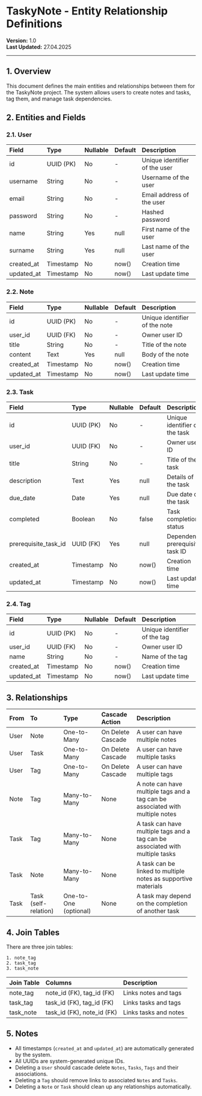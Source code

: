# TaskyNote - Entity Relationship Definitions

**Version:** 1.0  
**Last Updated:** 27.04.2025

---

## 1. Overview

This document defines the main entities and relationships between them for the TaskyNote project. The system allows users to create notes and tasks, tag them, and manage task dependencies.

## 2. Entities and Fields

### 2.1. User

| Field | Type | Nullable | Default | Description |
| :-- | :-- | :-- | :-- | :-- |
| id | UUID (PK) | No | - | Unique identifier of the user |
| username | String | No | - | Username of the user |
| email | String | No | - | Email address of the user |
| password | String | No | - | Hashed password |
| name | String | Yes | null | First name of the user |
| surname | String | Yes | null | Last name of the user |
| created_at | Timestamp | No | now() | Creation time |
| updated_at | Timestamp | No | now() | Last update time |

### 2.2. Note

| Field | Type | Nullable | Default | Description |
| :-- | :-- | :-- | :-- | :-- |
| id | UUID (PK) | No | - | Unique identifier of the note |
| user_id | UUID (FK) | No | - | Owner user ID |
| title | String | No | - | Title of the note |
| content | Text | Yes | null | Body of the note | 
| created_at | Timestamp | No | now() | Creation time |
| updated_at | Timestamp | No | now() | Last update time |

### 2.3. Task

| Field | Type | Nullable | Default | Description |
| :-- | :-- | :-- | :-- | :-- |
| id | UUID (PK) | No | - | Unique identifier of the task | 
| user_id | UUID (FK) | No | - | Owner user ID |
| title | String | No | - | Title of the task |
| description | Text | Yes | null | Details of the task | 
| due_date | Date | Yes | null | Due date of the task |
| completed | Boolean | No | false | Task completion status |
| prerequisite_task_id | UUID (FK) | Yes | null | Dependent prerequisite task ID |
| created_at | Timestamp | No | now() | Creation time |
| updated_at | Timestamp | No | now() | Last update time |

### 2.4. Tag

| Field | Type | Nullable | Default | Description |
| :-- | :-- | :-- | :-- | :-- |
| id | UUID (PK) | No | - |Unique identifier of the tag |
| user_id | UUID (FK) | No | - | Owner user ID |
| name | String | No | - | Name of the tag |
| created_at | Timestamp | No | now() | Creation time |
| updated_at | Timestamp | No | now() | Last update time |

## 3. Relationships

| From | To | Type | Cascade Action | Description |
| :-- | :-- | :-- | :-- | :-- |
| User | Note | One-to-Many | On Delete Cascade | A user can have multiple notes |
| User | Task | One-to-Many | On Delete Cascade | A user can have multiple tasks |
| User | Tag | One-to-Many | On Delete Cascade | A user can have multiple tags |
| Note | Tag | Many-to-Many | None | A note can have multiple tags and a tag can be associated with multiple notes |
| Task | Tag | Many-to-Many | None | A task can have multiple tags and a tag can be associated with multiple tasks |
| Task | Note | Many-to-Many | None | A task can be linked to multiple notes as supportive materials |
| Task | Task (self-relation) | One-to-One (optional) | None | A task may depend on the completion of another task |

## 4. Join Tables

There are three join tables:

    1. note_tag
    2. task_tag
    3. task_note

| Join Table | Columns| Description |
| :-- | :-- | :-- |
| note_tag | note_id (FK), tag_id (FK) | Links notes and tags |
| task_tag | task_id (FK), tag_id (FK) | Links tasks and tags | 
| task_note | task_id (FK), note_id (FK) | Links tasks and notes |

## 5. Notes

- All timestamps (`created_at` and `updated_at`) are automatically generated by the system.
- All UUIDs are system-generated unique IDs.
- Deleting a `User` should cascade delete `Notes`, `Tasks`, `Tags` and their associations.
- Deleting a `Tag` should remove links to associated `Notes` and `Tasks`.
- Deleting a `Note` or `Task` should clean up any relationships automatically.